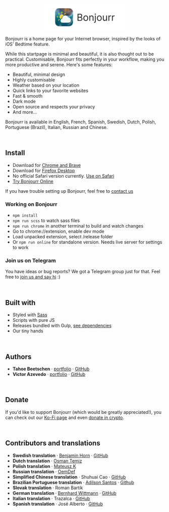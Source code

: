 <p align="center">
  <img src="https://raw.githubusercontent.com/victrme/Bonjourr/master/src/assets/bonjourr.png" width="50%"></img>
</p>

Bonjourr is a home page for your Internet browser, inspired by the looks of iOS' Bedtime feature.

While this startpage is minimal and beautiful, it is also thought out to be practical. Customisable, Bonjourr fits perfectly in your workflow, making you more productive and serene. Here's some features:

-   Beautiful, minimal design
-   Highly customisable
-   Weather based on your location
-   Quick links to your favorite websites
-   Fast & smooth
-   Dark mode
-   Open source and respects your privacy
-   And more...

Bonjourr is available in English, French, Spanish, Swedish, Dutch, Polish, Portuguese (Brazil), Italian, Russian and Chinese.

<br />

## Install

-   Download for [Chrome and Brave](https://chrome.google.com/webstore/detail/bonjourr-%C2%B7-minimalist-lig/dlnejlppicbjfcfcedcflplfjajinajd)
-   Download for [Firefox Desktop](https://addons.mozilla.org/en-US/firefox/addon/bonjourr-startpage/)
-   No official Safari version currently. [Use on Safari](https://bonjourr.fr/#useinsafari)
-   [Try Bonjourr Online](https://online.bonjourr.fr)

If you have trouble setting up Bonjourr, feel free to [contact us](https://t.me/BonjourrStartpage)

### Working on Bonjourr

-   `npm install`
-   `npm run scss` to watch sass files
-   `npm run chrome` in another terminal to build and watch changes
-   Go to chrome://extension, enable dev mode
-   Load unpacked extension, select /release folder
-   Or `npm run online` for standalone version. Needs live server for settings to work

### Join us on Telegram

You have ideas or bug reports? We got a Telegram group just for that. Feel free to [join us and say hi](https://t.me/BonjourrStartpage) :)

<br />

## Built with

-   Styled with [Sass](https://sass-lang.com/guide)
-   Scripts with pure JS
-   Releases bundled with Gulp, [see dependencies](https://github.com/victrme/Bonjourr/network/dependencies)
-   Our tiny hands

<br />

## Authors

-   **Tahoe Beetschen** · [portfolio](https://tahoe.be) · [GitHub](https://github.com/Tahoooe)
-   **Victor Azevedo** · [portfolio](https://victr.me) · [GitHub](https://github.com/victrme)

<br />

## Donate

If you'd like to support Bonjourr (which would be greatly appreciated!), you can check out our [Ko-Fi page](https://ko-fi.com/bonjourr) and even [donate in crypto](https://commerce.coinbase.com/charges/Y2DYYZCG).


<br />

## Contributors and translations

-   **Swedish translation** · [Benjamin Horn](https://benjaminhorn.io/) · [GitHub](https://github.com/beije)
-   **Dutch translation** · [Osman Temiz](https://www.reddit.com/user/manllac)
-   **Polish translation** · [Mateusz K](https://www.reddit.com/user/DiVine92)
-   **Russian translation** · [OemDef](https://www.reddit.com/user/OemDef)
-   **Simplified Chinese translation** · Shuhuai Cao · [GitHub](https://github.com/csh980717)
-   **Brazilian Portuguese translation** · [Adilson Santos](http://adilsonsantos.netlify.com) · [Github](https://github.com/adilsonfsantos)
-   **Slovak translation** · Roman Bartík
-   **German translation** · [Bernhard Wittmann](https://bernhardwittmann.com/) · [GitHub](https://github.com/berniwittmann)
-   **Italian translation** · Trazalca · [GitHub](https://github.com/Trazalca)
-   **Spanish translation** · José Alberto · [GitHub](https://github.com/joatb)
